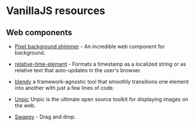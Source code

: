 # VanillaJS resources

## Web components

- [Pixel background shimmer](https://github.com/hexagoncircle/pixel-canvas) - An incredible
  web component for background.

- [relative-time-element](https://github.com/github/relative-time-element) - Formats a timestamp
  as a localized string or as relative text that auto-updates in the user's browser.

- [blendy](https://github.com/TahaSh/blendy) a framework-agnostic tool that smoothly transitions
  one element into another with just a few lines of code.

- [Unpic](https://unpic.pics) Unpic is the ultimate open source toolkit for displaying images on the web.

- [Swappy](https://layoutsfortailwind.lalokalabs.dev) - Drag and drop.
